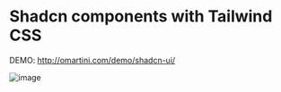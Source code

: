 # Shadcn components with Tailwind CSS

DEMO: http://omartini.com/demo/shadcn-ui/

![image](https://github.com/user-attachments/assets/21c32851-8bf5-4e49-baef-3b3e5ccd5a1e)
